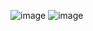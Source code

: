 ![image](https://github.com/user-attachments/assets/7b7e3d10-e4bd-43f6-8aaf-9e60061659d7)
![image](https://github.com/user-attachments/assets/f6680b85-f5a1-4ceb-ad14-fe42a011fd56)
